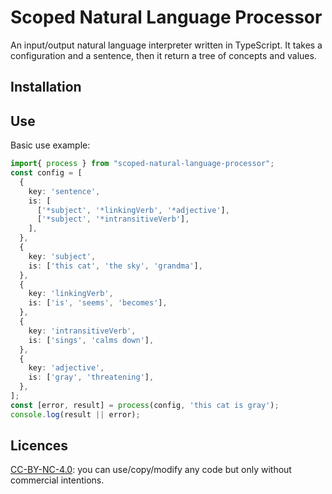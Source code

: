 # Scoped Natural Language Processor

An input/output natural language interpreter written in TypeScript. It takes a configuration and a sentence, then it return a tree of concepts and values.

## Installation

## Use
Basic use example:
```typescript
import{ process } from "scoped-natural-language-processor";
const config = [
  {
    key: 'sentence',
    is: [
      ['*subject', '*linkingVerb', '*adjective'],
      ['*subject', '*intransitiveVerb'],
    ],
  },
  {
    key: 'subject',
    is: ['this cat', 'the sky', 'grandma'],
  },
  {
    key: 'linkingVerb',
    is: ['is', 'seems', 'becomes'],
  },
  {
    key: 'intransitiveVerb',
    is: ['sings', 'calms down'],
  },
  {
    key: 'adjective',
    is: ['gray', 'threatening'],
  },
];
const [error, result] = process(config, 'this cat is gray');
console.log(result || error);
```

## Licences
[CC-BY-NC-4.0](https://creativecommons.org/licenses/by-nc/4.0/): you can use/copy/modify any code but only without commercial intentions.
